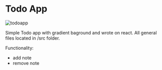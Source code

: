 # Todo App
![todoapp](https://user-images.githubusercontent.com/62028427/159173773-6f7ac02f-394b-410a-8e3a-82eaa2de3ad7.png)

Simple Todo app with gradient baground and wrote on react. All general files located in /src folder.

Functionality:
- add note
- remove note
